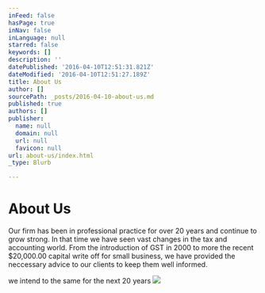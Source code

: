 ```yaml
---
inFeed: false
hasPage: true
inNav: false
inLanguage: null
starred: false
keywords: []
description: ''
datePublished: '2016-04-10T12:51:31.821Z'
dateModified: '2016-04-10T12:51:27.189Z'
title: About Us
author: []
sourcePath: _posts/2016-04-10-about-us.md
published: true
authors: []
publisher:
  name: null
  domain: null
  url: null
  favicon: null
url: about-us/index.html
_type: Blurb

---
```

# About Us

Our firm has been in professional practice for over 20 years and continue to grow strong. In that time we have seen vast changes in the tax and accounting world. From the introduction of GST in 2000 to more the recent $20,000.00 capital write off for small business, we have provided the neccessary advice to our clients to keep them well informed. 

we intend to the same for the next 20 years
![](https://the-grid-user-content.s3-us-west-2.amazonaws.com/eb7a39a0-5955-4d91-bf7c-4bcb70f8ae06.jpg)